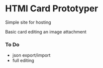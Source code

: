 # HTMl Card Prototyper

Simple site for hosting

Basic card editing an image attachment

### To Do

- json export/import
- full editing